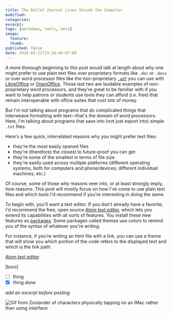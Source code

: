 ```yaml
---
title: The Bullet Journal Lives Inside the Computer
modified:
categories: 
excerpt:
tags: [markdown, tools, meta]
image:
  feature: 
  thumb: 
published: false
date: 2016-02-21T23:34:49-07:00
---
```


A more thorough beginning to this post would talk at length about _why_ one might prefer to use plain text files over proprietary formats like `.doc` or `.docx` or over word processor files like the non-proprietary [`.odf`](https://en.wikipedia.org/wiki/OpenDocument) you can use with [LibreOffice](http://www.libreoffice.org) or [OpenOffice](http://www.openoffice.org). Those last two are laudable examples of non-proprietary word processors, and they're great to be familiar with if you want to help patrons or students use tools they can afford (i.e. free) that remain interoperable with office suites that cost lots of money.   

But I'm not talking about programs that do complicated things that interweave formatting with text—that's the domain of word processors. Here, I'm talking about programs that save into (not just export into) simple `.txt` files.   

Here's a few quick, interrelated reasons why you might prefer text files:  

- they're the most easily opened files  
- they're (therefore) the closest to future-proof you can get   
- they're some of the smallest in terms of file size   
- they're easily used across multiple platforms (different operating systems, both for computers and phone/devices; different individual machines; etc.)  

Of course, some of those _why_ reasons veer into, or at least strongly imply, _how_ reasons. This post will mostly focus on how I've come to use plain text files and which tools I'd recommend if you're interesting in doing the same.   

To begin with, you'll want a text editor. If you don't already have a favorite, I'd recommend the free, open source [Atom text editor](https://atom.io), which lets you extend its capabilities with all sorts of features. You install these new features as [packages](https://atom.io/docs/v1.5.3/using-atom-atom-packages). Some packages called themes use colors to remind you of the syntax of whatever you're writing. 

For instance, if you're writing an html file with a link, you can use a theme that will show you which portion of the code refers to the displayed text and which is the link path:  

[Atom text editor](https://atom.io)  

[buro]
  
- [ ] thing  
- [x] thing done    
  
_add an excerpt before posting_

![Gif from Zoolander of characters physically tapping on an iMac rather than using interface](/assets/images/Zoolander_Files_in_Computer.gif)  


